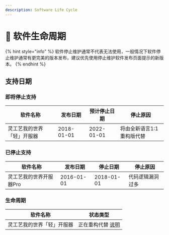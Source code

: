 ```yaml
---
description: Software Life Cycle
---
```


# 💖 软件生命周期

{% hint style="info" %}
软件停止维护通常不代表无法使用，一般情况下软件停止维护通常有更完美的版本发布，建议优先使用停止维护软件发布页面提示的新版本。
{% endhint %}

## 支持日期

### 即将停止支持

| 软件名称          | 发布日期       | 预计停止日期     | 停止原因           |
| ------------- | ---------- | ---------- | -------------- |
| 灵工艺我的世界「轻」开服器 | 2018-01-01 | 2022-01-01 | 将由全新语言1:1重构版代替 |

### 已停止支持

| 软件名称          | 发布日期       | 停止日期       | 停止原因     |
| ------------- | ---------- | ---------- | -------- |
| 灵工艺我的世界开服器Pro | 2016-01-01 | 2018-01-01 | 代码逻辑漏洞过多 |

### &#x20;**生命周期**

| 软件名称          | 状态类型                                    |
| ------------- | --------------------------------------- |
| 灵工艺我的世界「轻」开服器 | 正在重构代替 [说明](https://nullcraft.org/d/16) |
